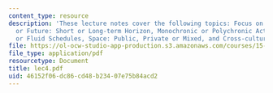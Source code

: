 ```yaml
---
content_type: resource
description: 'These lecture notes cover the following topics: Focus on Past, Present
  or Future: Short or Long-term Horizon, Monochronic or Polychronic Activities: Rigid
  or Fluid Schedules, Space: Public, Private or Mixed, and Cross-cultural Dialogue.'
file: https://ol-ocw-studio-app-production.s3.amazonaws.com/courses/15-996-cross-cultural-leadership-fall-2004/46152f06dc86cd48b23407e75b84acd2_lec4.pdf
file_type: application/pdf
resourcetype: Document
title: lec4.pdf
uid: 46152f06-dc86-cd48-b234-07e75b84acd2
---
```

